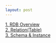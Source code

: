 ```yaml
---
layout: post
--- 
```

<a href="/board/Database/DB1">1. RDB Overview</a><br>
<a href="/board/Database/DB2">2. Relation(Table)</a><br>
<a href="/board/Database/DB3">3. Schema & Instance</a><br>